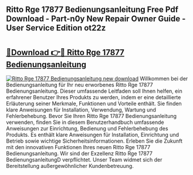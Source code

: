 ## Ritto Rge 17877 Bedienungsanleitung Free Pdf Download - Part-n0y New Repair Owner Guide - User Service Edition ot22z

# <h2><a href="http://df2cc7.blite.top/?on=Ritto+Rge+17877+Bedienungsanleitung">🔗Download 👉🔴 Ritto Rge 17877 Bedienungsanleitung</a></h2>

[![Ritto Rge 17877 Bedienungsanleitung new download](https://i.imgur.com/lujVjoI.png)](http://df2cc7.blite.top/?on=Ritto+Rge+17877+Bedienungsanleitung)
Willkommen bei der Bedienungsanleitung für Ihr neu erworbenes Ritto Rge 17877 Bedienungsanleitung. Dieser umfassende Leitfaden soll Ihnen helfen, ein erfahrener Benutzer Ihres Produkts zu werden, indem er eine detaillierte Erläuterung seiner Merkmale, Funktionen und Vorteile enthält. Sie finden klare Anweisungen für Installation, Verwendung, Wartung und Fehlerbehebung. Bevor Sie Ihren Ritto Rge 17877 Bedienungsanleitung verwenden, finden Sie in diesem Benutzerhandbuch umfassende Anweisungen zur Einrichtung, Bedienung und Fehlerbehebung des Produkts. Es enthält klare Anweisungen für Installation, Einrichtung und Betrieb sowie wichtige Sicherheitsinformationen. Erleben Sie die Zukunft mit den innovativen Funktionen Ihres neuen Ritto Rge 17877 Bedienungsanleitung. Wir sind der Exzellenz Ritto Rge 17877 BedienungsanleitungD verpflichtet. Unser Team widmet sich der Bereitstellung außergewöhnlicher Kundenbetreuung.
